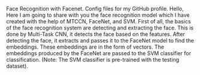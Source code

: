 Face Recognition with Facenet.
Config files for my GitHub profile.
Hello, Here I am going to share with you the face recognition model which I have created with the help of MTCCN, FaceNet, and SVM.
First of all, the basics of the face recognition system are detecting and extracting the face. This is done by Multi-Task CNN, it detects the face based on the features.
After detecting the face, it extracts and passes it to the FaceNet model to find the embeddings. These embeddings are in the form of vectors.
The embeddings produced by the FaceNet are passed to the SVM classifier for classification. (Note: The SVM classifier is pre-trained with the testing dataset).
